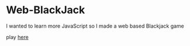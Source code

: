 # Web-BlackJack
I wanted to learn more JavaScript so I made a web based Blackjack game


play [here](https://jeremyt123.github.io/web-blackjack/)
